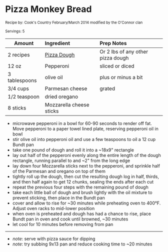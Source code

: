 # Pizza Monkey Bread

<small>Recipe by: Cook's Country February/March 2014 modified by the O'Connor clan</small>

<small>Servings: 5</small>

| Amount        | Ingredient                             | Prep Notes                        |
| ------------- | :------------------------------------- | :-------------------------------- |
| 2 recipes     | [Pizza Dough](../breads/pizzaCrust.md) | Or 2 lbs of any other pizza dough |
| 12 oz         | Pepperoni                              | sliced or diced                   |
| 3 tablespoons | olive oil                              | plus or minus a bit               |
| 3/4 cups      | Parmesan cheese                        | grated                            |
| 1/2 teaspoon  | dried oregano                          |                                   |
| 8 sticks      | Mozzarella cheese sticks               |                                   |

- microwave pepperoni in a bowl for 60-90 seconds to render off fat. Move pepperoni to a paper towel lined plate, reserving pepperoni oil in bowl
- stir olive oil into pepperoni oil and use a few teaspoons to oil a 12 cup Bundt pan
- take one pound of dough and roll it into a ~18x9" rectangle
- lay out half of the pepperoni evenly along the entire length of the dough rectangle, running parallel to and ~2" from the long edge
- lay down four Mozzarella sticks next to the pepperoni, and sprinkle half of the Parmesan and oregano on top of them
- tightly roll up the dough, then cut the resulting dough log in half, thirds, and then half again to get 12 chunks, sealing the ends after each cut
- repeat the previous four steps with the remaining pound of dough
- take each little ball of dough and brush lightly with the oil mixture to prevent sticking, then place in the Bundt pan
- cover and allow to rise for ~30 minutes while preheating oven to 400°F. Adjust oven racks to mid-lower position
- when oven is preheated and dough has had a chance to rise, place Bundt pan in oven and cook until browned, ~30 minutes
- let cool for 10 minutes before removing from pan

---

- _note_: serve with pizza sauce for dipping 
- _note_: try subbing 9x13 pan and reduce cooking time to ~20 minutes

<!-- Tags:
- pepperoni
- cheese
- roll
- bread
- freezable
- portable
- oven
-->